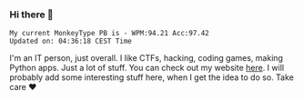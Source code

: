 ### Hi there 👋
<!-- PB START -->
```
My current MonkeyType PB is - WPM:94.21 Acc:97.42
Updated on: 04:36:18 CEST Time
```
<!-- PB END -->
I'm an IT person, just overall. I like CTFs, hacking, coding games, making Python apps. Just a lot of stuff.
You can check out my website [here](https://skill3472.github.io/).
I will probably add some interesting stuff here, when I get the idea to do so. Take care ❤️
